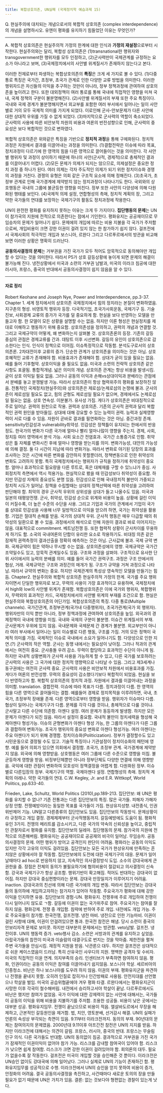 ```yaml
---
title: 복합상호의존, UN실패 (국제정치학 예습과제 15)
---
```


Q. 현실주의에 대치되는 개념으로서의 복합적 상호의존 (complex interdependence)의 개념을 설명하시오. 유엔이 평화를 유지하기 힘들었던 이유는 무엇인가?

---

A. 복합적 상호의존은 현실주의적 가정의 한계에 대한 인식과 **가정의 재설정**으로부터 시작한다. 현실주의와는 달리, 복합성 상호의존은 (1)transnational한 행위자와 transgovernment한 행위자를 모두 인정하고, (2)군사력만이 국제관계를 규정하는 요소가 아니라고 보며, (3)국제정치에서의 사안별 위계질서가 존재하지 않는다고 본다.

이러한 전제로부터 파생하는 복합상호의존의 **특징**은 크게 세 가지로 볼 수 있다. (1)다중 통로 특징은 국가간, 초정부, 초국가 관계로 인한 다양한 교류 방법을 의미한다. 이러한 행위자드은 자신들의 이익을 추구하는 것만이 아니라, 정부 정책과정에 관여하여 상호의존을 높이려고 한다. 또한 대외정책이 여러 통로를 통해 국내에 직접적인 영향을 미쳐 국내, 국제 정책의 구분이 불분명해진다. (2)사안별 위계질서의 부재 또한 주요 특징이다. 국내와 국제 경계가 불분명해지면서 외교부를 포함한 여러 부서에서 일어나는 일이 사안별로 거의 모두 국제적 의미를 가지게 되었다. 이로인해 군사-안보문제가 다른 사안에 대한 상대적 우위를 가질 수 없게 되었다. (3)마지막으로 군사력의 역할이 축소되었다. 군사력의 사용에 따른 비안보적 차원의 비용과 여론의 반전성향으로 인해, 군사력의 중요성은 보다 복합적인 것으로 변하였다.

복합적 상호의존은 위와같은 특징을 기반으로 **정치적 과정**을 통해 구체화된다. 정치적 과정은 자원에서 결과를 이끌어내는 과정을 의미한다. (1)결합전략은 이슈에 따라 목표, 정치과정이 다르기에 한 영역의 힘을 다른 영역으로 끌어들이는 것을 의미한다. 각 사안별 행위자 및 과정이 상이하기 때문에 하나의 사안(군사적, 경제적)으로 총체적인 결과를 이끌어내기 어렵다. (2)모든 문제가 의제가 되지는 않으므로, 의제설정은 중요한 정치 과정 중 하나가 된다. 여러 의제는 각자 주도적인 의제가 되기 위한 정치이슈화 경쟁의 과정을 거친다. 경쟁의 유형은 의회 같은 구조적 요소에 의해 정해진다. (3)초국가, 초정부 관계로 인해 국가경계에 제약받지 않는 정치과정이 나타나기도 한다. 국외와의 상호행동은 국내의 그룹에 불균등한 영향을 미친다. 정부 또한 사안의 다양성에 의해 다원화된 행태를 보인다. (4)국제적 의제 설정, 연합형성의 촉매, 정치적 계획의 장, 그리고 약한 국가들의 연대를 보장하는 국제기구의 활동도 정치과정에 작용한다.

UN이 완전한 평화를 유지하지 못하는 이유는 크게 두 가지이다. **집단행동의 문제**는 UN이 참가국의 지원에 전적으로 의존한다는 점에서 기인한다. 평화유지는 공공재이므로 무임승차의 문제가 일어나기 쉽다. 문제에의 개입에 따르는 비용 지불을 각 국가가 주저함으로써, 개입비용이 크면 강한 이권이 걸려 있지 않는 한 참가하기 쉽지 않다. 걸프전에서 국제사회의 적극적인 개입과 보스니아, 르완다 그리고 다르푸르에서의 방관을 비교해보면 이러한 상황은 명확히 드러난다.

**공동의사결정의 문제**는 거부권을 가진 국가가 모두 적어도 암묵적으로 동의해야만 개입할 수 있다는 것을 의미한다. 따라서 P5가 상호 갈등상황에 놓이게 되면 문제의 해결이 불가능해 진다. 냉전상황에서 미국과 소련의 거부권 남발과, 미국의 이라크 침공에 대한 러시아, 프랑스, 중국의 반대에서 공동의사결정이 쉽지 않음을 알 수 있다.

---

#### 자료 정리

Robert Keohane and Joseph Nye, Power and Interdependence, pp.3-37.
Chapter 1. 세계 정치에서의 상호의존
 국제정치에서 힘의 정치라는 본질이 변화하였음. 지구촌의 형성. 비영토적 행위자 등장. 다국적기업, 초국가사회운동, 국제기구 등. 기술진보, 사회경제 교류의 증가가 국가를 덜 중요하게 함. 현실을 보다 반영하는 모델을 만들고자 함. 한 모델이 모든 상황을 설명할 수는 없음. 하지만 이론 형성은 현실정치를 제대로 이해하고 행동하기 위해 중요함. 상호의존성을 정의하고, 권력의 개념과 연결할 것. 그리고 국제규약이 어떻게, 왜 변화하는지 살펴볼 것.
 상호의존론의 등장. 기존의 갈등 중심의 관점은 경제교류를 간과. 데탕트 이후 시선변화. 갈등의 유인이 상호의존으로 감소한다는 인식. 인식이 정책으로 이어짐. 이슈특정적으로 작동함.
 분석도구로서의 상호의존론. 2차대전이후 교류의 증가. 단순한 관계가 상호의존을 의미하는 것은 아님. 상호 호혜적인 교류가 존재해야 함. 비용효과가 존재해야 함. 상대가 굳이 있을 필요는 없음. 예를 들어 기후협약. 상호이익을 줄 필요도 없음. 미국과 소련의 전략적 상호의존 같은 사항도 포괄됨. 통합적개념. 넓은 의미의 개념. 상호의존 관계는 항상 비용을 발생시킴. 굳이 상호 이익일 필요 없음. 그러나 공동의 이익과 손해vs상대이익과 분배라는 관점에서 분배를 놓고 분쟁발생 가능. 따라서 상호의존이 항상 협력위주의 평화를 보장하진 않음. 전통적인 국제정치(현실주의)와 상호의존은 제로섬/논제로섬의 논쟁에 불과. 군사의존이 제로섬일 필요도 없고, 힘의 균형도 제로섬일 필요가 없으며, 경제에서도 논제로섬일 필요는 없음. 상호 연속성. 이분불가. 유사성 가짐. 게다가 상호의존은 비대칭적으로 주로 일어남. 권력의 원천으로 작용.
 권력과 상호의존. 기존의 군사적 권력과 달리 복합적인 권력 원인을 받아들임. 상대에 대해 강요할 수 있는 능력이 권력. 능력과 실제영향력이 서로 다를 수 있음. 자원이 곧바로 결과를 필연화하는 것은 아님. 중간과정 존재. sensitivity민감성과 vulnerability취약성. 민감성은 정책틀이 유지되는 한에서의 반응정도. 한국가의 변화가 다른 국가에 얼마나 빨리 얼마나많이 영향을 주는지. 경제, 사회, 정치등 여러 영역에서 분석 가능. 사회 요소간 전염효과. 국가간 소통증가로 인함. 취약성은 틀 자체를 변화시킨 후에 얼마나 영향을 받는지를 의미. 변화가능성, 대안의 가능성에 의해 결정. 둘 다 시간이 지남에 따라 변화가능. 따라서 변화로 야기된 당장의 효과를 조사하는 것은 시간에 따른 변화를 감안하지 못할뿐더러, 정책변동으로 인한 취약성의 변화도 고려하지 못함. 특히 국제정치에서는 행위자가 규칙을 정하기에 취약성이 중요함. 얼마나 효과적으로 필요량을 다른 루트로, 혹은 대체재를 구할 수 있느냐가 중심. 사회정치적 측면에서 역시 적용가능. 현실적으로 봤을 때 민감성보다 취약성이 중요함. 하지만 민감성 자체의 중요성도 분명 있음. 민감성으로 인해 국내정치적 불만이 가중되고 정치적 시도가 일어남. 정책을 수립할때는 상대의 정책선택에 따른 취약성을 고려하여 판단해야 함. 최악의 경우 군사적 우위의 상위성을 상대가 들고 나올수도 있음. 미국과 일본의 태평양전쟁. 군사, 취약성, 민감성 순으로 위계와 비용이 높음. 상황에 걸린 이익이 커질수록, 더 높은 수준의 수단을 사용. 그리고 기업과 국가의 관계에서 기업이 국가를 상대로 민감성을 사용해 너무 일방적으로 이익을 얻으려 하면, 국가는 취약성을 활용함. 기업은 절대적 손해를 받음. 국가의 상대적 우위. 군사적 행동은 매우 다급할 때의 취약성의 일환으로 볼 수 있음. 과정에서의 해석으로 인해 자원이 결과로 바로 이어지지는 않음. 대표적으로 commitment. 베트남전쟁 등. 또한 협력적 상황이 군사차이를 무용하게 하기도 함. 소국의 국내여론의 단합이 유리한 요소로 작용하기도. 비대칭 의존 같은 잠재적 권력측정이 결과산출을 정확히 예측하는 것은 아님. 근사값에 불과.
 국제 규약 변화. 국제규약이 힘은 약하나 무시할 수는 없음. 상호의존성에의 영향. 국제규약은 국가간 조약일수도 있고, 암묵적 관계일수도 있음. 구조와 과정을 살펴야. 구조적으로 유사한 단위 사이에서의 능력의 분배를 의미. 예를 들어 국가간 권력구조. 과정은 구조 안에서의 협상, 거래. 국제규약은 구조와 과정간의 매개가 됨. 구조가 규약을 거쳐 과정으로 나타남. 따라서 규약의 변화는 중요. 하지만 국제관계의 특성상 영속적인 모델을 만들기는 힘듬.
Chapter2. 현실주의와 복합적 상호의존
 현실주의적 가정의 한계. 국가를 주요 행위자이면서 단일한 행위자로 보고, 무력의 사용이 가장 효과적이고 유용하며, 국제정치에서 high와 low의 사안별 위계가 존재함. 복합상호의존은 이에 국가외 행위자, 복합행위자, 무력외의 효과적인 카드, 국제정치에서의 사안별 위계의 부재를 조건으로 함. 현실은 현실주의와 복합상호의존의 어딘가임.
 복합상호의존의 특징. 다중 통로(Multiple channels). 국가간관계, 초정부관계(국가내 다중행위자), 초국가관계(국가 외 행위자). 행위자만의 이익 뿐만 아니라, 정부 정책과정에 관여하여 상호의존을 높임. 외국과의 경제정책이 국내에 영향을 미침. 국내와 국제의 구분이 불분명.
 이슈간 위계질서의 부재. 군사문제가 우위에 있지 않음. 국내문제와 국제문제 간 경계가 불분명. 외교부만이 아니라 여러 부사에서 일어나는 일이 이슈별로 다른 행동, 구조를 가짐. 거의 모든 정책이 국제적 의미를 가짐. 국제적인 이슈로 국내에서 소요가 일어나기도 함. 다양성으로 인한 지연.(?)
 군사력의 작은 역할. 군사는 동맹 내에서는 필요성이 낮아짐. 그러나 적과의 관계에서는 여전히 중요. 군사충돌 우려 감소. 무력이 합당하고 효과적인 수단이 아니게 됨. 하지만 국내적 상황변화가 군사력 사용을 가능하게 할 수 있고, 다른 국가를 보호하려는 군사력의 사용은 그 국가에 대한 정치적 영향력으로 나타날 수 있음. 그리고 제3세계나 동구권에는 여전히 군사력 중요. 군사력의 사용은 비안보적 차원에서 비용효과를 가짐. 게다가 여론의 반전성향. 무력의 중요성이 감소했다기보다 복합적이 되었음. 현실을 보다 반영하고자 함.
 복합적 상호의존의 정치적 과정. 자원에서 결과를 이끌어내는 과정을 의미함. translation. 결합전략. 이슈에 따라 목표가 다름. 정치과정이 다름. 한 영역의 힘을 다른 영역으로 끌어들이는 결합. 예를들어 경제로 정치목적을 이루려하면, 국내, 초국가, 초정부적 장애물 존재. 다른 영역으로부터 영향을 받음. 행위자가 이슈마다 다름. 협상이 일어나는 국제기구가 다름. 문제를 각각 다를 것이냐, 총체적으로 다룰 것이냐. 군사말고 다른 수단에 의존함.
 아젠다 설정. 여러 문제가 동등하게 발생함. 하지만 모든 문제가 아젠다가 되진 않음. 따라서 설정이 중요함. 국내적 불만이 정치세력을 형성해 국제아젠다 형성가능. 이슈의 균형변화가 아젠다 형성 가능, 한 그룹의 아젠다가 다른 그룹과 결합하여 변화가능. 초국가 행위자의 중요성 변화로 아젠다 형성가능. 여러 아젠다는 주요 아젠다가 되기 위해 경쟁함. 정치이슈화(Politicization). 정부가 결정할수도 있고 시민운동으로 결정될 수도 있고. 기술적 특징이나 기관설정이 정치이슈화의 패턴에 영향. 예를 들어 의회가 있으면 의회에서 결정함.
 초국가, 초정부 관계. 국가경계에 제약받지 않음. 외국에 의해 영향받음. 상호행동은 여러 그룹에 다른 수준으로 영향을 미침. 불균등하게 영향을 받음. 비정부단체뿐만 아니라 정부단체도 다양한 연결에 의해 영향받음. 국익에 대한 관점이 변화하여 모호성이 정책결정을 어렵게 함. 다원화된 정부. 이슈별로 다른입장의 정부.
 국제기구의 역할. 국제아젠다 설정. 연합형성의 촉매. 정치적 계획의 아레나. 약한 국가들의 연대.
C.W. Kegley, Jr. and E.R. Wittkopf, World Politics, pp.633-40.

Frieden, Lake, Schultz, World Politics (2010),pp.189-213.
집단안보: 왜 UN은 평화를 유지할 수 없나?
 기존 전통과는 다른 집단안보의 특징. 많은 국가들. 피해자 가해자 상정 안함. 전쟁예방이라는 동일한 목표를 국가들이 가짐. 현상유지성향. 내전종식, 인권위반제어 기능. UN말고 다른종류의 집단안보도 있음.
 집단안보의 작동방식. 문제상황이라 규정하고 개입 결정. 경제제제부터 군사적행동까지. 갈등예방에도 도움이 됨. 평화적 유인 3가지. 전쟁의 메리트를 감소시키고, 다른 국가의 약속의 신뢰성을 높이고, 중립적인 관찰자로서 평화를 유지함.
 집단안보의 딜레마. 집단행동의 문제. 참가국의 지원에 전적으로 의존해버림. 평화유지는 공공재이므로 공공재의 비극이 일어남. 무임승차. 공동의사결정의 문제. 어떤 행위가 방어고 공격인지 판단이 어려움. 평화라는 공동의 이익도 있지만 각각 고유의 이익도 걸려있음. 집단안보는 모든 국가가 현상유지에 만족하는 흔치않은 상황에서야 잘 작동함.
 집단안보에의 도전에 대한 국제기구의 대응. 문제가 일어날때마다 ad hoc로 반응하지 않고, 지속적인 의사결정방식 도입. 소수의 강대국에게 큰 권한을 줌. 장점은 전체의 동의가 불필요하기에 협의비용이 절감되고 의사결정이 신속함. 강국과 국제기구가 항상 공조함. 행위기반이 확고해짐. 적어도 반대하는 강대국이 없어짐. 하지만 강대국 중심편향이라는 문제. 강대국 만장일치가 이루어지기 어려움. inaction. 강대국과의 친선에 의해 다른 국가에의 개입 변동. 따라서 집단안보는 강대국들의 동의하에 개입하고자하는 참가자가 있어야 작동함. 주요국가가 평화에 대해 강한 이익을 인지하면 유용.
 집단안보의 경험-UN. 평화유지. 전쟁후에 주로 개입하여 전쟁이 다시 일어나지 않도로 ㄱ함. 갈등에 이권이 없는 국가위주로 참여. 주요국가는 참여를 잘 하지 않음. 평화강제. 전쟁 중 개입함. 침략에 반하여 주로 개입. 내전에도 개입 가능. 주로 주요국들이 참가함. 한국전쟁, 걸프전쟁.
 냉전 마비. 냉전으로 인한 기능마비. 이권이 걸린 사항에 대해, 이권이 안걸려있으면 통과. 한국전 참전은 해냄. 당시 소련이 중국의 안보리자격 문제로 보이콧. 하지만 대부분의 문제에서는 방관함. veto남발.
 걸프전. 냉전이후. UN의 행동력 증가. veto행사 감소. 소련은 서방과의 관계를 유지하고 싶었음. 아랍국가들의 참전이 미국과 이슬람의 대결구도로 번지는 것을 막아줌. 제한전을 펼쳐 주변 국가들을 안심시킴. 재정적 지원을 받음. 낙관론으 대두. 하지만 걸프전은 상대적으로 쉬운 케이스였음이 드러남. 특히 산유국인 사우디의 지원. 명백한 공격자 및 수비자. 미국의 직접적인 이윤 연계.
 의지부족의 승리. 인센티브가 부족하면 참여하지 않음. 평화, 인권이라는 공동의 이익은 참여를 이끌어내기 쉽지않음. 보스니아 학살. 세르비아의 인종청소. 비난은 하나 보스나아를 도우려 하지 않음. 이권의 부재. 평화유지군을 파견하나 전쟁을 끝내지 못함. 오히려 인질로 잡히거나 인간방패로 사용됨. 안전지대를 선언했으나 학살을 벌임. 미국의 공습위협끝에야 겨우 평화 타결. 르완다에서는 평화유지군이 사망한 이후 각국이 철수해버림. 내전에서 승리하고서야 학살이 끝남. 다르푸르에서도 비난은 했지만 참여가 없었음. 국가 이익에 대한 강제력이 없는 사안에 대해서는, 국가들이 공동의 이익을 위해 비용을 지불하기를 주저함.
 조용한 성공들. 비용이 낮은 곳에서는 대부분 성공. 평화유지임무. 전쟁이 끝났으므로 비용이 적음. 엘살바도르에서 무장을 해제하고, 근본적인 갈등원인을 제거함. 법, 치안, 영토분배, 선거감시 해결. UN의 실패가 언론의 속성상 부각되는 측면이 있음.
 9.11부터 이라크전까지. 동의의 부재. 90년대의 문제는 참여의지의 문제였음. 2000년대 9.11이후 아프간전 참전은 UN의 지지를 받음. 하지만 이라크전에 대해서는 의견이 갈림. 프랑스, 러시아, 중국의 반대. 프랑스는 무슬림인구 의식. 다른 국가들도 반대함. UN의 동의없이 침공.
 결과적으로 거부권을 가진 국가가 잠재적인 이권이익이 없어야 참가 가능. 리스크를 감내할 참여국이 있어야 함. 리스크가 낮으면 쉽게 참여함. 리스크가 크면 강한 이권이 걸려있어야 함. 회의론의 대두. 필요가 없을수록 잘 작동한다. 걸프전은 미국이 개입할 것을 승인해준 것 뿐이다. 이라크전은 UN승인 없이도 강대국에 의해 일어났다. 그러나 실제로 UN의 기능이 존재하긴 함. 평화유지임무를 성공적으로 수행. 이라크전에서 UN의 승인을 얻지 못하여 비용이 증가, 안정화의 어려움. 결국 공동의사결정을 촉진하고, 사건때마다 새로운 토의의 장을 만들 필요가 없기 때문에 UN은 가치가 있음.
 결론: 없는 것보다야 형편없는 경찰이 있는게 낫다. 
